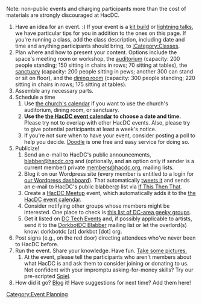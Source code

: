 Note: non-public events and charging participants more than the cost of
materials are strongly discouraged at HacDC.

1.  Have an idea for an event. :) If your event is a [kit
    build](Running_a_Kit_Build "wikilink") or [lightning
    talks](LightningTalks_Howto "wikilink"), we have particular tips for
    you in addition to the ones on this page. If you're running a class,
    add the class description, including date and time and anything
    participants should bring, to
    [:Category:Classes](:Category:Classes "wikilink").
2.  Plan where and how to present your content. Options include the
    space's meeting room or workshop, the
    [auditorium](http://www.saintstephensdc.org/Meeting_Auditorium.html)
    (capacity: 200 people standing; 150 sitting in chairs in rows; 70
    sitting at tables), the
    [sanctuary](http://www.saintstephensdc.org/Meeting_Church.html)
    (capacity: 200 people sitting in pews; another 300 can stand or sit
    on floor), and the [dining
    room](http://www.saintstephensdc.org/Meeting_DiningRoom.html)
    (capacity: 300 people standing; 220 sitting in chairs in rows; 175
    sitting at tables).
3.  Assemble any necessary parts.
4.  Schedule a time
    1.  Use [the church's
        calendar](http://www.saintstephensdc.org/calendars.html) if you
        want to use the church's auditorium, dining room, or sanctuary.
    2.  **Use the [the HacDC event
        calendar](http://www.hacdc.org/calendar) to choose a date and
        time.** Please try not to overlap with other HacDC events. Also,
        please try to give potential participants at least a week's
        notice.
    3.  If you're not sure when to have your event, consider posting a
        poll to help you decide. [Doodle](http://doodle.com/) is one
        free and easy service for doing so.
5.  Publicize!
    1.  Send an e-mail to HacDC's public announcements,
        blabber@hacdc.org and (optionally, and an option only if sender
        is a current member) private members@hacdc.org, mailing lists.
    2.  Blog it on our Wordpress site (every member is entitled to a
        login for [our Wordpress
        dashboard](http://www.hacdc.org/wp-admin/)). That automatically
        [tweets it](https://twitter.com/hacdc) and sends an e-mail to
        HacDC's public blabber@ list via [If This Then
        That](https://ifttt.com).
    3.  Create a [HacDC Meetup](http://www.meetup.com/hac-dc/) event,
        which automatically adds it to the [the HacDC event
        calendar](http://www.hacdc.org/calendar).
    4.  Consider notifying other groups whose members might be
        interested. One place to check is [this list of DC-area geeky
        groups](http://barcamp.pbwiki.com/DC-Area-Geeky-Groups).
    5.  Get it listed on [DC Tech Events](http://dctechevents.com/) and,
        if possibly applicable to artists, send it to the [DorkbotDC
        Blabber](http://dorkbot.org/mailman/listinfo/dorkbotdc-blabber/)
        mailing list or let the overlord(s) know: dorkbotdc \[at\]
        dorkbot \[dot\] org.
6.  Post signs (e.g., on the red door) directing attendees who've never
    been to HacDC before.
7.  Run the event. Share your knowledge. Have fun. [Take some
    pictures.](http://www.flickr.com/groups/hacdc/)
    1.  At the event, please tell the participants who aren't members
        about what HacDC is and ask them to consider joining or donating
        to us. Not confident with your impromptu asking-for-money
        skills? Try our pre-scripted [Spiel](Spiel "wikilink").
8.  How did it go? [Blog](http://hacdc.org/) it! Have suggestions for
    next time? Add them here!

[Category:Event Planning](Category:Event_Planning "wikilink")
